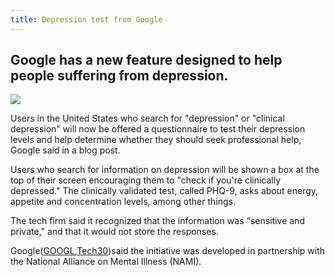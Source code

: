 ```yaml
---
title: Depression test from Google
---
```


## Google has a new feature designed to help people suffering from depression.

![](https://localtvktvi.files.wordpress.com/2014/06/depression-mental-health-web-generic.jpg)

Users in the United States who search for "depression" or "clinical depression" will now be offered a questionnaire to test their depression levels and help determine whether they should seek professional help, Google said in a blog post.

Users who search for information on depression will be shown a box at the top of their screen encouraging them to "check if you're clinically depressed." The clinically validated test, called PHQ-9, asks about energy, appetite and concentration levels, among other things.

The tech firm said it recognized that the information was "sensitive and private," and that it would not store the responses.

Google\([GOOGL](http://money.cnn.com/quote/quote.html?symb=GOOGL&source=story_quote_link),[Tech30](http://money.cnn.com/technology/tech30/index.html?iid=EL)\)said the initiative was developed in partnership with the National Alliance on Mental Illness \(NAMI\).

